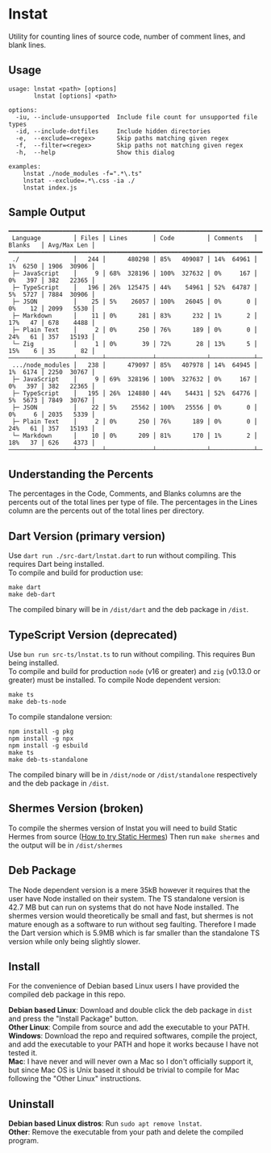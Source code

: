 # lnstat
Utility for counting lines of source code,
number of comment lines, and blank lines.

## Usage
```
usage: lnstat <path> [options]
       lnstat [options] <path>

options:
  -iu, --include-unsupported  Include file count for unsupported file types
  -id, --include-dotfiles     Include hidden directories
  -e,  --exclude=<regex>      Skip paths matching given regex
  -f,  --filter=<regex>       Skip paths not matching given regex
  -h,  --help                 Show this dialog

examples:
    lnstat ./node_modules -f=".*\.ts"
    lnstat --exclude=.*\.css -ia ./
    lnstat index.js
```

## Sample Output
```
━━━━━━━━━━━━━━━━━━━━━━━━━━━━━━━━━━━━━━━━━━━━━━━━━━━━━━━━━━━━━━━━━━━━━━━━━━━━━━━━━━━━━━━━━━━━━━
 Language         ⎪ Files ⎪ Lines       ⎪ Code         ⎪ Comments   ⎪ Blanks   ⎪ Avg/Max Len ⎪
━━━━━━━━━━━━━━━━━━━━━━━━━━━━━━━━━━━━━━━━━━━━━━━━━━━━━━━━━━━━━━━━━━━━━━━━━━━━━━━━━━━━━━━━━━━━━━
 ./               ⎪   244 ⎪      480298 ⎪ 85%   409087 ⎪ 14%  64961 ⎪ 1%  6250 ⎪ 1906  30906 ⎪
 ├─ JavaScript    ⎪     9 ⎪ 68%  328196 ⎪ 100%  327632 ⎪ 0%     167 ⎪ 0%   397 ⎪ 382   22365 ⎪
 ├─ TypeScript    ⎪   196 ⎪ 26%  125475 ⎪ 44%    54961 ⎪ 52%  64787 ⎪ 5%  5727 ⎪ 7884  30906 ⎪
 ├─ JSON          ⎪    25 ⎪ 5%    26057 ⎪ 100%   26045 ⎪ 0%       0 ⎪ 0%    12 ⎪ 2099   5530 ⎪
 ├─ Markdown      ⎪    11 ⎪ 0%      281 ⎪ 83%      232 ⎪ 1%       2 ⎪ 17%   47 ⎪ 678    4488 ⎪
 ├─ Plain Text    ⎪     2 ⎪ 0%      250 ⎪ 76%      189 ⎪ 0%       0 ⎪ 24%   61 ⎪ 357   15193 ⎪
 └─ Zig           ⎪     1 ⎪ 0%       39 ⎪ 72%       28 ⎪ 13%      5 ⎪ 15%    6 ⎪ 35       82 ⎪
──────────────────┴───────┴─────────────┴──────────────┴────────────┴──────────┴─────────────┘
 .../node_modules ⎪   238 ⎪      479097 ⎪ 85%   407978 ⎪ 14%  64945 ⎪ 1%  6174 ⎪ 2250  30767 ⎪
 ├─ JavaScript    ⎪     9 ⎪ 69%  328196 ⎪ 100%  327632 ⎪ 0%     167 ⎪ 0%   397 ⎪ 382   22365 ⎪
 ├─ TypeScript    ⎪   195 ⎪ 26%  124880 ⎪ 44%    54431 ⎪ 52%  64776 ⎪ 5%  5673 ⎪ 7849  30767 ⎪
 ├─ JSON          ⎪    22 ⎪ 5%    25562 ⎪ 100%   25556 ⎪ 0%       0 ⎪ 0%     6 ⎪ 2035   5339 ⎪
 ├─ Plain Text    ⎪     2 ⎪ 0%      250 ⎪ 76%      189 ⎪ 0%       0 ⎪ 24%   61 ⎪ 357   15193 ⎪
 └─ Markdown      ⎪    10 ⎪ 0%      209 ⎪ 81%      170 ⎪ 1%       2 ⎪ 18%   37 ⎪ 626    4373 ⎪
──────────────────┴───────┴─────────────┴──────────────┴────────────┴──────────┴─────────────┘
```

## Understanding the Percents
The percentages in the Code, Comments, and Blanks columns are the percents out of the total lines per type of file.
The percentages in the Lines column are the percents out of the total lines per directory.

## Dart Version (primary version)
Use `dart run ./src-dart/lnstat.dart` to run without compiling. This requires Dart being installed.  
To compile and build for production use:
```
make dart
make deb-dart
```
The compiled binary will be in `/dist/dart` and the deb package in `/dist`.

## TypeScript Version (deprecated)
Use `bun run src-ts/lnstat.ts` to run without compiling. This requires Bun being installed.  
To compile and build for production `node` (v16 or greater) and `zig` (v0.13.0 or greater) must be installed. To compile Node dependent version:
```
make ts
make deb-ts-node
```
To compile standalone version:
```
npm install -g pkg
npm install -g npx
npm install -g esbuild
make ts
make deb-ts-standalone
```
The compiled binary will be in `/dist/node` or `/dist/standalone` respectively and the deb package in `/dist`.

## Shermes Version (broken)
To compile the shermes version of lnstat you will need to build Static Hermes from source ([How to try Static Hermes](https://github.com/facebook/hermes/discussions/1137))
Then run `make shermes` and the output will be in `/dist/shermes`


## Deb Package
The Node dependent version is a mere 35kB however it requires that the user have Node installed on their system. The TS standalone version is 42.7 MB but can run on systems that do not have Node installed. The shermes version would theoretically be small and fast, but shermes is not mature enough as a software to run without seg faulting. Therefore I made the Dart version which is 5.9MB which is far smaller than the standalone TS version while only being slightly slower.

## Install
For the convenience of Debian based Linux users I have provided the compiled deb package in this repo.

**Debian based Linux**: Download and double click the deb package in `dist` and press the "Install Package" button.  
**Other Linux**: Compile from source and add the executable to your PATH.  
**Windows**: Download the repo and required softwares, compile the project, and add the executable to your PATH and hope it works because I have not tested it.  
**Mac**: I have never and will never own a Mac so I don't officially support it, but since Mac OS is Unix based it should be trivial to compile for Mac following the "Other Linux" instructions.

## Uninstall
**Debian based Linux distros**: Run `sudo apt remove lnstat`.  
**Other**: Remove the executable from your path and delete the compiled program.